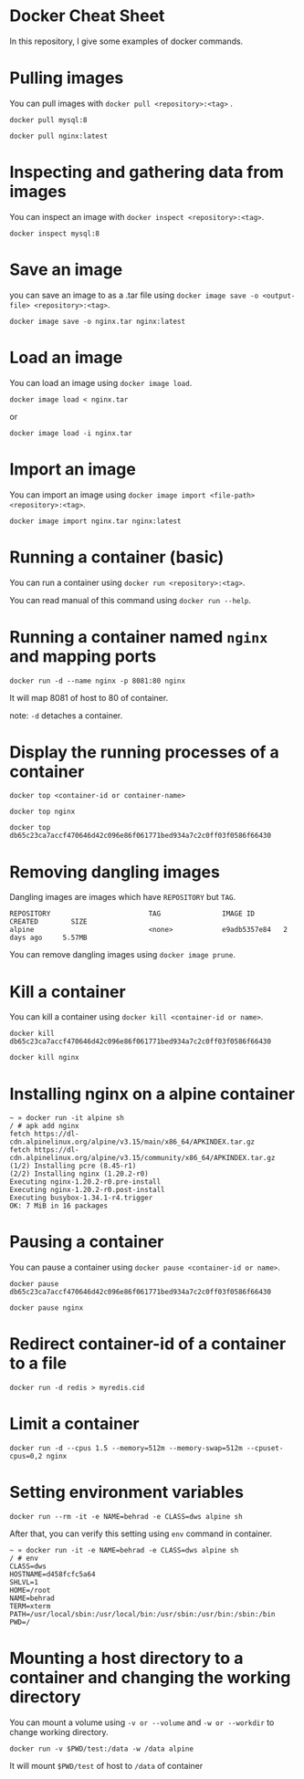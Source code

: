 # Docker Cheat Sheet
In this repository, I give some examples of docker commands.
# Pulling images
You can pull images with `docker pull <repository>:<tag>` .

`docker pull mysql:8`

`docker pull nginx:latest`

# Inspecting and gathering data from images
You can inspect an image with `docker inspect <repository>:<tag>`.

`docker inspect mysql:8`

# Save an image
you can save an image to as a .tar file using `docker image save -o <output-file> <repository>:<tag>`.

`docker image save -o nginx.tar nginx:latest`

# Load an image
You can load an image using `docker image load`.

`docker image load < nginx.tar`

or

`docker image load -i nginx.tar`

# Import an image
You can import an image using `docker image import <file-path> <repository>:<tag>`.

`docker image import nginx.tar nginx:latest`

# Running a container (basic)

You can run a container using `docker run <repository>:<tag>`.

You can read manual of this command using `docker run --help`.

# Running a container named `nginx` and mapping ports
`docker run -d --name nginx -p 8081:80 nginx`

It will map 8081 of host to 80 of container.

note: `-d` detaches a container.

# Display the running processes of a container
`docker top <container-id or container-name>`

`docker top nginx`

`docker top db65c23ca7accf470646d42c096e86f061771bed934a7c2c0ff03f0586f66430`

# Removing dangling images
Dangling images are images which have `REPOSITORY` but `TAG`.
```
REPOSITORY                        TAG               IMAGE ID       CREATED        SIZE
alpine                            <none>            e9adb5357e84   2 days ago     5.57MB
```
You can remove dangling images using `docker image prune`.

# Kill a container
You can kill a container using `docker kill <container-id or name>`.

`docker kill db65c23ca7accf470646d42c096e86f061771bed934a7c2c0ff03f0586f66430`

`docker kill nginx`

# Installing nginx on a alpine container

```
~ » docker run -it alpine sh                                                            
/ # apk add nginx
fetch https://dl-cdn.alpinelinux.org/alpine/v3.15/main/x86_64/APKINDEX.tar.gz
fetch https://dl-cdn.alpinelinux.org/alpine/v3.15/community/x86_64/APKINDEX.tar.gz
(1/2) Installing pcre (8.45-r1)
(2/2) Installing nginx (1.20.2-r0)
Executing nginx-1.20.2-r0.pre-install
Executing nginx-1.20.2-r0.post-install
Executing busybox-1.34.1-r4.trigger
OK: 7 MiB in 16 packages
```

# Pausing a container

You can pause a container using `docker pause <container-id or name>`.

`docker pause db65c23ca7accf470646d42c096e86f061771bed934a7c2c0ff03f0586f66430`

`docker pause nginx`

# Redirect container-id of a container to a file
`docker run -d redis > myredis.cid`

# Limit a container
`docker run -d --cpus 1.5 --memory=512m --memory-swap=512m --cpuset-cpus=0,2 nginx`

# Setting environment variables

`docker run --rm -it -e NAME=behrad -e CLASS=dws alpine sh`

After that, you can verify this setting using `env` command in container.

```
~ » docker run -it -e NAME=behrad -e CLASS=dws alpine sh                               
/ # env
CLASS=dws
HOSTNAME=d458fcfc5a64
SHLVL=1
HOME=/root
NAME=behrad
TERM=xterm
PATH=/usr/local/sbin:/usr/local/bin:/usr/sbin:/usr/bin:/sbin:/bin
PWD=/
```

# Mounting a host directory to a container and changing the working directory
You can mount a volume using `-v or --volume` and `-w or --workdir` to change working directory.

`docker run -v $PWD/test:/data -w /data alpine`

It will mount `$PWD/test` of host to `/data` of container